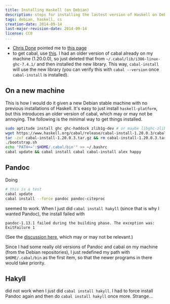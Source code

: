 ```yaml
---
title: Installing Haskell (on Debian)
description: steps for installing the lastest version of Haskell on Debian Stable
tags: debian, haskell, cs
creation-date: 2014-09-14
last-major-revision-date: 2014-09-14
license: CC0
...
```


- [Chris Done](http://chrisdone.com/) pointed me to [this page](https://github.com/bitemyapp/learnhaskell#debian)
- to get cabal, use [this](https://www.haskell.org/cabal/download.html).
I had an older version of cabal already on my machine (1.20.0.0), so just deleted that from `~/.cabal/lib/i386-linux-ghc-7.4.1/` and then installed the new library. This way, `cabal-install` will use the new library (you can verify this with `cabal --version` once `cabal-install` is installed).

## On a new machine

This is how I would do it given a new Debian stable machine with no previous installations of Haskell.
It's easy to just install `haskell-platform`, but this introduces an older version of cabal, which may or may not be annoying.
The following is the minimal way to get things installed.

```bash
sudo aptitude install ghc ghc-haddock zlib1g-dev # or maybe libghc-zlib will work too; actually, "libghc-zlib-dev" will pull "zlib1g-dev" so it doesn't really matter
wget https://www.haskell.org/cabal/release/cabal-install-1.20.0.3/cabal-install-1.20.0.3.tar.gz
tar -zxf cabal-install-1.20.0.3.tar.gz && rm cabal-install-1.20.0.3.tar.gz
./bootstrap.sh
echo "PATH+=':$HOME/.cabal/bin'" >> ~/.bashrc
cabal update && cabal install cabal cabal-install alex happy
```



## Pandoc

Doing

```bash
# this is a test
cabal update
cabal install --force pandoc pandoc-citeproc
```

seemed to work. When I just did `cabal install hakyll` (since that is why I wanted Pandoc), the install failed with

```
pandoc-1.13.1 failed during the building phase. The exception was:
ExitFailure 1
```

(See the [discussion here](https://groups.google.com/forum/#!topic/pandoc-discuss/NbredqPHVCg), which may or may not be relevant.)


Since I had some really old versions of Pandoc and cabal on my machine (from the Debian repositories), I just redefined my path with `$HOME/.cabal/bin` as the first item, so that the newer programs in there would take priority.


## Hakyll

did not work when I just did `cabal install hakyll`. I had to force install Pandoc again and then do `cabal install hakyll` once more. Strange...
